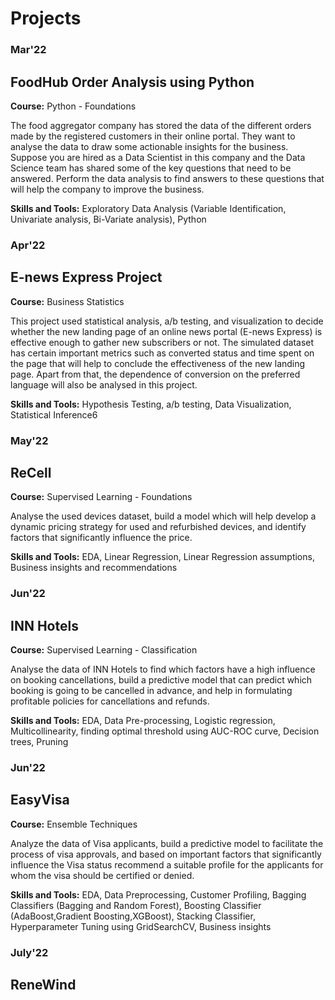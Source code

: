 # Projects
### Mar'22
## FoodHub Order Analysis using Python
**Course:** Python - Foundations

The food aggregator company has stored the data of the different orders made by the registered customers in their online portal. They want to analyse the data to draw some actionable insights for the business. Suppose you are hired as a Data Scientist in this company and the Data Science team has shared some of the key questions that need to be answered. Perform the data analysis to find answers to these questions that will help the company to improve the business.

**Skills and Tools:** Exploratory Data Analysis (Variable Identification, Univariate analysis, Bi-Variate analysis), Python

### Apr'22
## E-news Express Project
**Course:** Business Statistics

This project used statistical analysis, a/b testing, and visualization to decide whether the new landing page of an online news portal (E-news Express) is effective enough to gather new subscribers or not. The simulated dataset has certain important metrics such as converted status and time spent on the page that will help to conclude the effectiveness of the new landing page. Apart from that, the dependence of conversion on the preferred language will also be analysed in this project.

**Skills and Tools:** Hypothesis Testing, a/b testing, Data Visualization, Statistical Inference6

### May'22
## ReCell
**Course:** Supervised Learning - Foundations

Analyse the used devices dataset, build a model which will help develop a dynamic pricing strategy for used and refurbished devices, and identify factors that significantly influence the price.

**Skills and Tools:** EDA, Linear Regression, Linear Regression assumptions, Business insights and recommendations


### Jun'22
## INN Hotels
**Course:** Supervised Learning - Classification

Analyse the data of INN Hotels to find which factors have a high influence on booking cancellations, build a predictive model that can predict which booking is going to be cancelled in advance, and help in formulating profitable policies for cancellations and refunds.

**Skills and Tools:** EDA, Data Pre-processing, Logistic regression, Multicollinearity, finding optimal threshold using AUC-ROC curve, Decision trees, Pruning


### Jun'22
## EasyVisa
**Course:** Ensemble Techniques

Analyze the data of Visa applicants, build a predictive model to facilitate the process of visa approvals, and based on important factors that significantly influence the Visa status recommend a suitable profile for the applicants for whom the visa should be certified or denied.

**Skills and Tools:** EDA, Data Preprocessing, Customer Profiling, Bagging Classifiers (Bagging and Random Forest), Boosting Classifier (AdaBoost,Gradient Boosting,XGBoost), Stacking Classifier, Hyperparameter Tuning using GridSearchCV, Business insights


### July'22
## ReneWind
